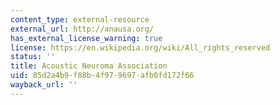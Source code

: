 ```yaml
---
content_type: external-resource
external_url: http://anausa.org/
has_external_license_warning: true
license: https://en.wikipedia.org/wiki/All_rights_reserved
status: ''
title: Acoustic Neuroma Association
uid: 85d2a4b9-f88b-4f97-9697-afb0fd172f66
wayback_url: ''
---
```

